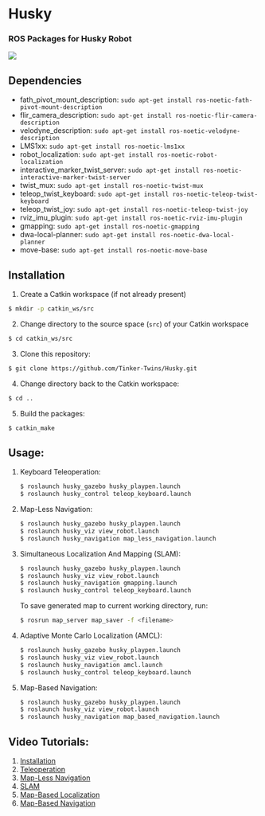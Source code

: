 # Husky
### ROS Packages for Husky Robot

![](https://github.com/Tinker-Twins/Husky/blob/main/Husky.png)

## Dependencies

 - fath_pivot_mount_description: `sudo apt-get install ros-noetic-fath-pivot-mount-description`
 - flir_camera_description: `sudo apt-get install ros-noetic-flir-camera-description`
 - velodyne_description: `sudo apt-get install ros-noetic-velodyne-description`
 - LMS1xx: `sudo apt-get install ros-noetic-lms1xx`
 - robot_localization: `sudo apt-get install ros-noetic-robot-localization`
 - interactive_marker_twist_server: `sudo apt-get install ros-noetic-interactive-marker-twist-server`
 - twist_mux: `sudo apt-get install ros-noetic-twist-mux`
 - teleop_twist_keyboard: `sudo apt-get install ros-noetic-teleop-twist-keyboard`
 - teleop_twist_joy: `sudo apt-get install ros-noetic-teleop-twist-joy`
 - rviz_imu_plugin: `sudo apt-get install ros-noetic-rviz-imu-plugin`
 - gmapping: `sudo apt-get install ros-noetic-gmapping`
 - dwa-local-planner: `sudo apt-get install ros-noetic-dwa-local-planner`
 - move-base: `sudo apt-get install ros-noetic-move-base`

## Installation

1. Create a Catkin workspace (if not already present)
  ```bash
  $ mkdir -p catkin_ws/src
  ```
2. Change directory to the source space (`src`) of your Catkin workspace
  ```bash
  $ cd catkin_ws/src
  ```
3. Clone this repository:
  ```bash
  $ git clone https://github.com/Tinker-Twins/Husky.git
  ```
4. Change directory back to the Catkin workspace:
  ```bash
  $ cd ..
  ```
5. Build the packages:
  ```bash
  $ catkin_make
  ```

## Usage:

1. Keyboard Teleoperation:
    ```bash
    $ roslaunch husky_gazebo husky_playpen.launch
    $ roslaunch husky_control teleop_keyboard.launch
    ```

2. Map-Less Navigation:
    ```bash
    $ roslaunch husky_gazebo husky_playpen.launch
    $ roslaunch husky_viz view_robot.launch
    $ roslaunch husky_navigation map_less_navigation.launch
    ```

3. Simultaneous Localization And Mapping (SLAM):
    ```bash
    $ roslaunch husky_gazebo husky_playpen.launch
    $ roslaunch husky_viz view_robot.launch
    $ roslaunch husky_navigation gmapping.launch
    $ roslaunch husky_control teleop_keyboard.launch
    ```
    To save generated map to current working directory, run:
    ```bash
    $ rosrun map_server map_saver -f <filename>
    ```

4. Adaptive Monte Carlo Localization (AMCL):
    ```bash
    $ roslaunch husky_gazebo husky_playpen.launch
    $ roslaunch husky_viz view_robot.launch
    $ roslaunch husky_navigation amcl.launch
    $ roslaunch husky_control teleop_keyboard.launch
    ```

5. Map-Based Navigation:
    ```bash
    $ roslaunch husky_gazebo husky_playpen.launch
    $ roslaunch husky_viz view_robot.launch
    $ roslaunch husky_navigation map_based_navigation.launch
    ```

## Video Tutorials:

1. [Installation](https://youtu.be/kXD9GfkbkHk)
2. [Teleoperation](https://youtu.be/B-4VfZrvVJo)
3. [Map-Less Navigation](https://youtu.be/3sVrWRfWrEY)
4. [SLAM](https://youtu.be/-_bC1_xs9TY)
5. [Map-Based Localization](https://youtu.be/RrX4_UMeTQ8)
6. [Map-Based Navigation](https://youtu.be/F5OiuIkqxcc)
